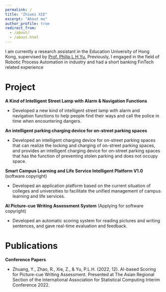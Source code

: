 ```yaml
---
permalink: /
title: "Zhiwei XIE"
excerpt: "About me"
author_profile: true
redirect_from: 
  - /about/
  - /about.html
---
```


I am currently a research assistant in the Education University of Hong Kong, supervised by [Prof. Philip L H Yu.](https://pappl.eduhk.hk/rich/web/person.xhtml?pid=271389) Previously, I engaged in the field of Robotic Process Automation in industry and had a short banking FinTech related experience  

Project
======
**A Kind of Intelligent Street Lamp with Alarm & Navigation Functions**
+ Developed a new kind of intelligent street lamp with alarm and navigation functions to help people find their ways and call the police in time when encountering dangers.

**An intelligent parking charging device for on-street parking spaces**
+ Developed an intelligent charging device for on-street parking spaces that can realize the locking and charging of on-street parking spaces, and provides an intelligent charging device for on-street parking spaces that has the function of preventing stolen parking and does not occupy space.

**Smart Campus Learning and Life Service Intelligent Platform V1.0** (software copyright)
+ Developed an application platform based on the current situation of colleges and universities to facilitate the unified management of campus learning and life services.

**AI Picture-cue Writing Assessment System** (Applying for software copyright)
+ Developed an automatic scoring system for reading pictures and writing sentences, and gave real-time evaluation and feedback.

Publications
======
**Conference Papers**
+ Zhuang, Y., Zhao, R., Xie, Z., & Yu, P.L.H. (2022, 12). AI-based Scoring for Picture-cue Writing Assessment. Presented at The Asian Regional Section of the International Association for Statistical Computing Interim Conference 2022.
